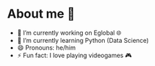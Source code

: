 # About me 👋

- 🔭 I’m currently working on Eglobal 🌐
- 🌱 I’m currently learning Python (Data Science)
- 😄 Pronouns: he/him
- ⚡ Fun fact: I love playing videogames 🎮

